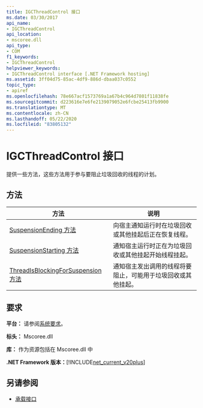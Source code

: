 ```yaml
---
title: IGCThreadControl 接口
ms.date: 03/30/2017
api_name:
- IGCThreadControl
api_location:
- mscoree.dll
api_type:
- COM
f1_keywords:
- IGCThreadControl
helpviewer_keywords:
- IGCThreadControl interface [.NET Framework hosting]
ms.assetid: 3ff04d75-85ac-4df9-886d-dbaa037c0552
topic_type:
- apiref
ms.openlocfilehash: 78e667acf1573769a1a67b4c964d7801f11838fe
ms.sourcegitcommit: d223616e7e6fe2139079052e6fcbe25413fb9900
ms.translationtype: MT
ms.contentlocale: zh-CN
ms.lasthandoff: 05/22/2020
ms.locfileid: "83805132"
---
```

# <a name="igcthreadcontrol-interface"></a>IGCThreadControl 接口
提供一些方法，这些方法用于参与要阻止垃圾回收的线程的计划。  
  
## <a name="methods"></a>方法  
  
|方法|说明|  
|------------|-----------------|  
|[SuspensionEnding 方法](igcthreadcontrol-suspensionending-method.md)|向宿主通知运行时在垃圾回收或其他挂起后正在恢复线程。|  
|[SuspensionStarting 方法](igcthreadcontrol-suspensionstarting-method.md)|通知宿主运行时正在为垃圾回收或其他挂起开始线程挂起。|  
|[ThreadIsBlockingForSuspension 方法](igcthreadcontrol-threadisblockingforsuspension-method.md)|通知宿主发出调用的线程将要阻止，可能用于垃圾回收或其他挂起。|  
  
## <a name="requirements"></a>要求  
 **平台：** 请参阅[系统要求](../../get-started/system-requirements.md)。  
  
 **标头：** Mscoree.dll  
  
 **库：** 作为资源包括在 Mscoree.dll 中  
  
 **.NET Framework 版本：**[!INCLUDE[net_current_v20plus](../../../../includes/net-current-v20plus-md.md)]  
  
## <a name="see-also"></a>另请参阅

- [承载接口](hosting-interfaces.md)
